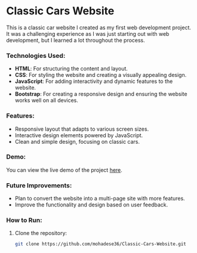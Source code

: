 # Classic Cars Website

This is a classic car website I created as my first web development project. It was a challenging experience as I was just starting out with web development, but I learned a lot throughout the process.

### Technologies Used:
- **HTML**: For structuring the content and layout.
- **CSS**: For styling the website and creating a visually appealing design.
- **JavaScript**: For adding interactivity and dynamic features to the website.
- **Bootstrap**: For creating a responsive design and ensuring the website works well on all devices.

### Features:
- Responsive layout that adapts to various screen sizes.
- Interactive design elements powered by JavaScript.
- Clean and simple design, focusing on classic cars.

### Demo:
You can view the live demo of the project [here](https://prismatic-muffin-29e2b0.netlify.app/).

### Future Improvements:
- Plan to convert the website into a multi-page site with more features.
- Improve the functionality and design based on user feedback.

### How to Run:
1. Clone the repository:
   ```bash
   git clone https://github.com/mohadese36/Classic-Cars-Website.git
